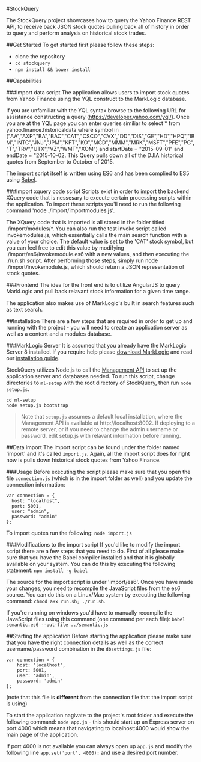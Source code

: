 #StockQuery

The StockQuery project showcases how to query the Yahoo Finance REST API, to receive back JSON stock quotes pulling back all of history in order to query and perform analysis on historical stock trades.

##Get Started
To get started first please follow these steps:

* clone the repository
* `cd stockquery`
* `npm install && bower install`


##Capabilities

###Import data script
The application allows users to import stock quotes from Yahoo Finance using the YQL construct to the MarkLogic database. 

If you are unfamiliar with the YQL syntax browse to the following URL for assistance constructing a query (https://developer.yahoo.com/yql/). Once you are at the YQL page you can enter queries similiar to select * from yahoo.finance.historicaldata where symbol in ("AA","AXP","BA","BAC","CAT","CSCO","CVX","DD","DIS","GE","HD","HPQ","IBM","INTC","JNJ","JPM","KFT","KO","MCD","MMM","MRK","MSFT","PFE","PG","T","TRV","UTX","VZ","WMT","XOM") and startDate = "2015-09-01" and endDate = "2015-10-02. This Query pulls down all of the DJIA historical quotes from September to October of 2015.

The import script itself is written using ES6 and has been complied to ES5 using [Babel](http://babeljs.io/).

###Import xquery code script
Scripts exist in order to import the backend XQuery code that is nessesary to execute certain processing scripts within the application. To import these scripts you'll need to run the following command 'node ./import/importmodules.js'.

The XQuery code that is imported is all stored in the folder titled ./import/modules/*. You can also run the test invoke script called invokemodules.js, which essentially calls the main search function with a value of your choice. The default value is set to the 'CAT' stock symbol, but you can feel free to edit this value by modifying ./import/es6/invokemodule.es6 with a new values, and then executing the ./run.sh script. After performing those steps, simply run node ./import/invokemodule.js, which should return a JSON representation of stock quotes.

###Frontend
The idea for the front end is to utilize AngularJS to query MarkLogic and pull back relavant stock information for a given time range.

The application also makes use of MarkLogic's built in search features such as text search.

##Installation
There are a few steps that are required in order to get up and running with the project - you will need to create an application server as well as a content and a modules database.

###MarkLogic Server
It is assumed that you already have the MarkLogic Server 8 installed. If you require help please [download MarkLogic](http://developer.marklogic.com/products) and read our [installation guide](http://docs.marklogic.com/guide/installation/procedures#id_28962).

StockQuery utilizes Node.js to call the [Management API](http://docs.marklogic.com/REST/management) to set up the application server and databases needed. To run this script, change directories to `ml-setup` with the root directory of StockQuery, then run `node setup.js`. 

    cd ml-setup
    node setup.js bootstrap

> Note that `setup.js` assumes a default local installation, where the Management API is available at http://localhost:8002. If deploying to a remote server, or if you need to change the admin username or password, edit setup.js with relavant information before running. 

##Data import
The import script can be found under the folder named 'import' and it's called `import.js`. Again, all the import script does for right now is pulls down historical stock quotes from Yahoo Finance.

###Usage
Before executing the script please make sure that you open the file `connection.js` (which is in the import folder as well) and you update the connection information:

	var connection = {
	  host: "localhost",
	  port: 5001,
	  user: "admin",
	  password: "admin"
	};

To import quotes run the following:
`node import.js`

###Modifications to the import script
If you'd like to modify the import script there are a few steps that you need to do. First of all please make sure that you have the Babel compiler installed and that it is globally available on your system. You can do this by executing the following statement: `npm install -g babel`

The source for the import script is under 'import/es6'. Once you have made your changes, you need to recompile the JavaScript files from the es6 source. You can do this on a Linux/Mac system by executing the following command: 
`chmod a+x run.sh; ./run.sh`.

If you're running on windows you'd have to manually recompile the JavaScript files using this command (one command per each file): `babel semantic.es6 --out-file ../semantic.js`

##Starting the application
Before starting the application please make sure that you have the right connection details as well as the correct username/password combination in the `dbsettings.js` file:

	var connection = {
	    host: 'localhost',
	    port: 5001,
	    user: 'admin',
	    password: 'admin'
	};
	
(note that this file is **different** from the connection file that the import script is using)

To start the application nagivate to the project's root folder and execute the following command: `node app.js` - this should start up an Express server on port 4000 which means that navigating to localhost:4000 would show the main page of the application.

If port 4000 is not available you can always open up `app.js` and modify the following line `app.set('port', 4000);` and use a desired port number.
